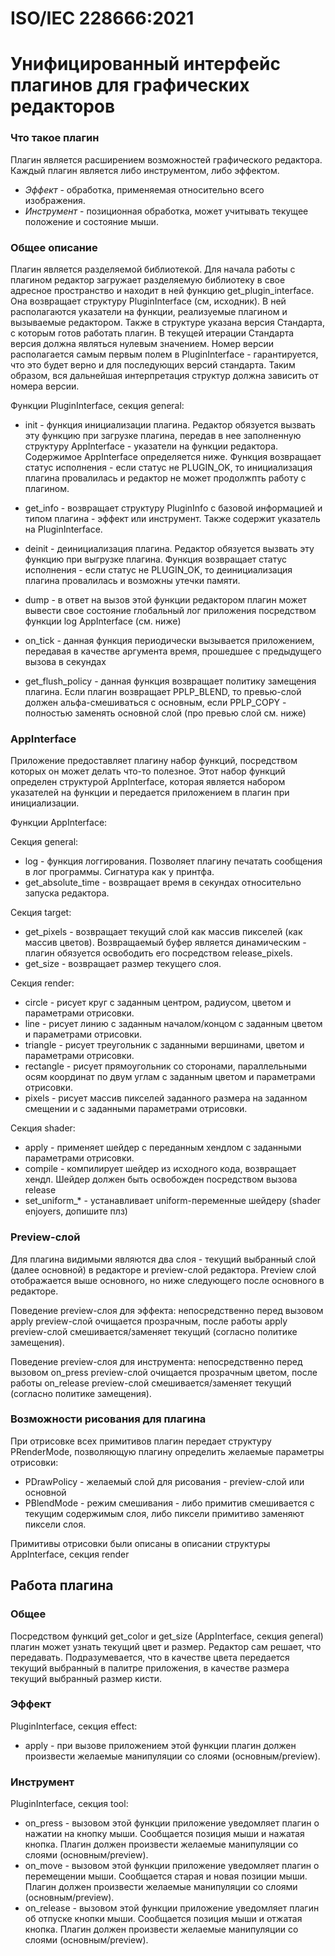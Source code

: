 # ISO/IEC 228666:2021
# Унифицированный интерфейс плагинов для графических редакторов

### Что такое плагин

Плагин является расширением возможностей графического редактора. Каждый плагин является либо инструментом, либо эффектом.

- _Эффект_ - обработка, применяемая относительно всего изображения.
- _Инструмент_ - позиционная обработка, может учитывать текущее положение и состояние мыши.

### Общее описание

Плагин является разделяемой библиотекой. Для начала работы с плагином редактор загружает разделяемую библиотеку в свое адресное пространство и находит в ней функцию get_plugin_interface. Она возвращает структуру PluginInterface (см, исходник). В ней располагаются указатели на функции, реализуемые плагином и вызываемые редактором. Также в структуре указана версия Стандарта, с которым готов работать плагин. В текущей итерации Стандарта версия должна являться нулевым значением. Номер версии располагается самым первым полем в PluginInterface - гарантируется, что это будет верно и для последующих версий стандарта. Таким образом, вся дальнейшая интерпретация структур должна зависить от номера версии.

Функции PluginInterface, секция general:

- init - функция инициализации плагина. Редактор обязуется вызвать эту функцию при загрузке плагина, передав в нее заполненную структуру AppInterface - указатели на функции редактора. Содержимое AppInterface определяется ниже. Функция возвращает статус исполнения - если статус не PLUGIN_OK, то инициализация плагина провалилась и редактор не может продолжпть работу с плагином.

- get_info - возвращает структуру PluginInfo c базовой информацией и типом плагина - эффект или инструмент. Также содержит указатель на PluginInterface.

- deinit - деинициализация плагина. Редактор обязуется вызвать эту функцию при выгрузке плагина. Функция возвращает статус исполнения - если статус не PLUGIN_OK, то деинициализация плагина провалилась и возможны утечки памяти.

- dump - в ответ на вызов этой функции редактором плагин может вывести свое состояние глобальный лог приложения посредством функции log AppInterface (см. ниже)

- on_tick - данная функция периодически вызывается приложением, передавая в качестве аргумента время, прошедшее с предыдущего вызова в секундах

- get_flush_policy - данная функция возвращает политику замещения плагина. Если плагин возвращает PPLP_BLEND, то превью-слой должен альфа-смешиваться с основным, если PPLP_COPY - полностью заменять основной слой (про превью слой см. ниже)

### AppInterface

Приложение предоставляет плагину набор функций, посредством которых он может делать что-то полезное. Этот набор функций определен структурой AppInterface, которая является набором указателей на функции и передается приложением в плагин при инициализации.

Функции AppInterface:

Секция general:
- log - функция логгирования. Позволяет плагину печатать сообщения в лог программы. Сигнатура как у принтфа.
- get_absolute_time - возвращает время в секундах относительно запуска редактора.

Секция target:
- get_pixels - возвращает текущий слой как массив пикселей (как массив цветов). Возвращаемый буфер является динамическим - плагин обязуется освободить его посредством release_pixels.
- get_size - возвращает размер текущего слоя.

Секция render:
- circle - рисует круг с заданным центром, радиусом, цветом и параметрами отрисовки.
- line - рисует линию с заданным началом/концом с заданным цветом и параметрами отрисовки.
- triangle - рисует треугольник с заданными вершинами, цветом и параметрами отрисовки.
- rectangle - рисует прямоугольник со сторонами, параллельными осям координат по двум углам с заданным цветом и параметрами отрисовки.
- pixels - рисует массив пикселей заданного размера на заданном смещении и c заданными параметрами отрисовки.

Секция shader:
- apply - применяет шейдер с переданным хендлом с заданными параметрами отрисовки.
- compile - компилирует шейдер из исходного кода, возвращает хендл. Шейдер должен быть освобожден посредством вызова release
- set_uniform_* - устанавливает uniform-переменные шейдеру (shader enjoyers, допишите плз)

### Preview-слой

Для плагина видимыми являются два слоя - текущий выбранный слой (далее основной) в редакторе и preview-слой редактора. Preview слой отображается выше основного, но ниже следующего после основного в редакторе.

Поведение preview-слоя для эффекта: непосредственно перед вызовом apply preview-слой очищается прозрачным, после работы apply preview-слой смешивается/заменяет текущий (согласно политике замещения).

Поведение preview-слоя для инструмента: непосредственно перед вызовом on_press preview-слой очищается прозрачным цветом, после работы on_release preview-слой смешивается/заменяет текущий (согласно политике замещения).

### Возможности рисования для плагина

При отрисовке всех примитивов плагин передает структуру PRenderMode, позволяющую плагину определить желаемые параметры отрисовки:
- PDrawPolicy - желаемый слой для рисования - preview-слой или основной
- PBlendMode - режим смешивания - либо примитив смешивается с текущим содержимым слоя, либо пиксели примитиво заменяют пиксели слоя.

Примитивы отрисовки были описаны в описании структуры AppInterface, секция render

## Работа плагина

### Общее

Посредством функций get_color и get_size (AppInterface, секция general) плагин может узнать текущий цвет и размер. Редактор сам решает, что передавать. Подразумевается, что в качестве цвета передается текущий выбранный в палитре приложения, в качестве размера текущий выбранный размер кисти.

### Эффект

PluginInterface, секция effect:
- apply - при вызове приложением этой функции плагин должен произвести желаемые манипуляции со слоями (основным/preview).

### Инструмент

PluginInterface, секция tool:
- on_press - вызовом этой функции приложение уведомляет плагин о нажатии на кнопку мыши. Сообщается позиция мыши и нажатая кнопка. Плагин должен произвести желаемые манипуляции со слоями (основным/preview).
- on_move - вызовом этой функции приложение уведомляет плагин о перемещении мыши. Сообщается старая и новая позиции мыши. Плагин должен произвести желаемые манипуляции со слоями (основным/preview).
- on_release - вызовом этой функции приложение уведомляет плагин об отпуске кнопки мыши. Сообщается позиция мыши и отжатая кнопка. Плагин должен произвести желаемые манипуляции со слоями (основным/preview).

